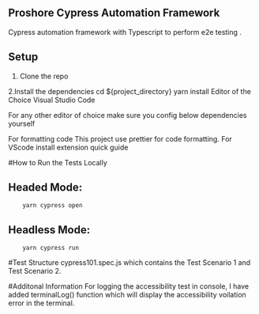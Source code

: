 ## Proshore Cypress Automation Framework
   Cypress automation framework with Typescript to perform e2e testing .
   
## Setup

1. Clone the repo

2.Install the dependencies
   cd ${project_directory}
   yarn install
   Editor of the Choice
   Visual Studio Code

   For any other editor of choice make sure you config below dependencies yourself

   For formatting code This project use prettier for code formatting. For VScode install extension quick guide


#How to Run the Tests Locally
   ## Headed Mode:
        yarn cypress open

   ## Headless Mode:
        yarn cypress run 
        
#Test Structure
      cypress101.spec.js which contains the Test Scenario 1 and Test Scenario 2.

#Additonal Information
     For logging the accessibility test in console, I have added terminalLog() function which will display the accessibility voilation error in the            terminal.
      
